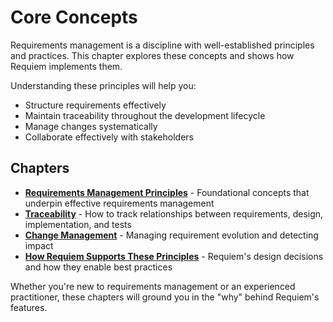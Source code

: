 # Core Concepts

Requirements management is a discipline with well-established principles and practices. This chapter explores these concepts and shows how Requiem implements them.

Understanding these principles will help you:

- Structure requirements effectively
- Maintain traceability throughout the development lifecycle
- Manage changes systematically
- Collaborate effectively with stakeholders

## Chapters

- **[Requirements Management Principles](./core-concepts/principles.md)** - Foundational concepts that underpin effective requirements management
- **[Traceability](./core-concepts/traceability.md)** - How to track relationships between requirements, design, implementation, and tests
- **[Change Management](./core-concepts/change-management.md)** - Managing requirement evolution and detecting impact
- **[How Requiem Supports These Principles](./core-concepts/requiem-approach.md)** - Requiem's design decisions and how they enable best practices

Whether you're new to requirements management or an experienced practitioner, these chapters will ground you in the "why" behind Requiem's features.
